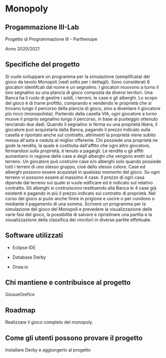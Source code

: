 # Monopoly

## Progammazione III-Lab
Progetto di Programmazione III - Parthenope 

 Anno 2020/2021


## Specifiche del progetto

Si vuole sviluppare un programma per la simulazione (semplifcata) del gioco
da tavolo Monopoli (vedi sotto per i dettagli). Sono considerati 6 giocatori
identifcati dal nome e un segnalino. I giocatori muovono a turno il loro segnalino
su una plancia di gioco composta da diversi territori. Una Banca ha il ruolo di
gestire i soldi, i terreni, le case e gli alberghi.
Lo scopo del gioco è di trarre profitto, comprando e vendendo le proprietà che si
trovano lungo il percorso della plancia di gioco, sino a diventare il giocatore più
ricco (monopolista). Partendo dalla casella VIA, ogni giocatore a turno muove
il proprio segnalino lungo il percorso, in base al punteggio ottenuto lanciando
due dadi. Quando il segnalino si ferma su una proprietà libera, il giocatore
può acquistarla dalla Banca, pagando il prezzo indicato sulla casella e riportato
anche sul contratto, altrimenti la proprietà viene subito messa all'asta e ceduta
al miglior offerente. Chi possiede una proprietà ne gode la rendita, la quale
è costituita dall'afftto che ogni altro giocatore, fermandosi sulla proprietà, è
tenuto a pagargli. Le rendite o gli afftti aumentano in ragione delle case e degli
alberghi che vengono eretti sul terreno.
Un giocatore può costruire case e/o alberghi solo quando possiede tutti i terreni
di uno stesso gruppo, cioè dello stesso colore. Case ed alberghi possono essere
acquistati in qualsiasi momento del gioco. Su ogni terreno vi possono essere
al massimo 4 case. Il prezzo di ogni casa dipende dal terreno sul quale si
vuole edificare ed è indicato sul relativo contratto. Gli alberghi si costruiscono
restituendo alla Banca le 4 case già esistenti e pagando in più il prezzo indicato
sul contratto di proprietà.
Nel corso del gioco si puòo anche finire in prigione e uscire o per condono o
mediante il pagamento di una somma.
Scrivere un programma per la simulazione del gioco del Monopoli e prevedere
la visualizzazione delle varie fasi del gioco, la possibilità di salvare e ripristinare
una partita e la visualizzazione della classifica dei vincitori in diverse partite
effettuate.

## Software utilizzati

* Eclipse IDE 

* Database Derby

* Draw.io 

## Chi mantiene e contribuisce al progetto

GiosueOrefice


## Roadmap

Realizzare il gioco completo del monopoly.


## Come gli utenti possono provare il progetto

Installare Derby e aggiungerlo al progetto

